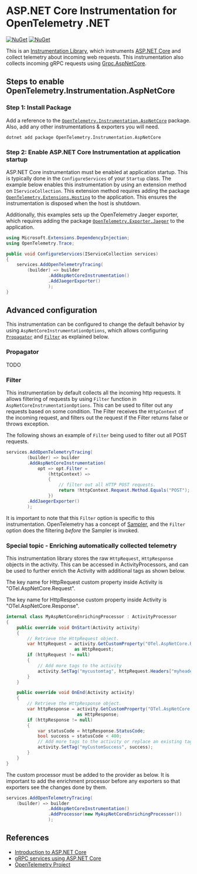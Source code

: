 # ASP.NET Core Instrumentation for OpenTelemetry .NET

[![NuGet](https://img.shields.io/nuget/v/OpenTelemetry.Instrumentation.AspNetCore.svg)](https://www.nuget.org/packages/OpenTelemetry.Instrumentation.AspNetCore)
[![NuGet](https://img.shields.io/nuget/dt/OpenTelemetry.Instrumentation.AspNetCore.svg)](https://www.nuget.org/packages/OpenTelemetry.Instrumentation.AspNetCore)

This is an [Instrumentation
Library](https://github.com/open-telemetry/opentelemetry-specification/blob/master/specification/glossary.md#instrumentation-library),
which instruments [ASP.NET Core](https://docs.microsoft.com/aspnet/core) and
collect telemetry about incoming web requests.
This instrumentation also collects incoming gRPC requests using
[Grpc.AspNetCore](https://www.nuget.org/packages/Grpc.AspNetCore).

## Steps to enable OpenTelemetry.Instrumentation.AspNetCore

### Step 1: Install Package

Add a reference to the
[`OpenTelemetry.Instrumentation.AspNetCore`](https://www.nuget.org/packages/OpenTelemetry.Instrumentation.AspNetCore)
package. Also, add any other instrumentations & exporters you will need.

```shell
dotnet add package OpenTelemetry.Instrumentation.AspNetCore
```

### Step 2: Enable ASP.NET Core Instrumentation at application startup

ASP.NET Core instrumentation must be enabled at application startup. This is
typically done in the `ConfigureServices` of your `Startup` class. The example
below enables this instrumentation by using an extension method on
`IServiceCollection`. This extension method requires adding the package
[`OpenTelemetry.Extensions.Hosting`](../OpenTelemetry.Extensions.Hosting/README.md)
to the application. This ensures the instrumentation is disposed when the host
is shutdown.

Additionally, this examples sets up the OpenTelemetry Jaeger exporter, which
requires adding the package
[`OpenTelemetry.Exporter.Jaeger`](../OpenTelemetry.Exporter.Jaeger/README.md) to
the application.

```csharp
using Microsoft.Extensions.DependencyInjection;
using OpenTelemetry.Trace;

public void ConfigureServices(IServiceCollection services)
{
    services.AddOpenTelemetryTracing(
        (builder) => builder
                .AddAspNetCoreInstrumentation()
                .AddJaegerExporter()
                );
}
```

## Advanced configuration

This instrumentation can be configured to change the default behavior by using
`AspNetCoreInstrumentationOptions`, which allows configuring
[`Propagator`](#propagator) and [`Filter`](#filter) as explained below.

### Propagator

TODO

### Filter

This instrumentation by default collects all the incoming http requests. It
allows filtering of requests by using `Filter` function in
`AspNetCoreInstrumentationOptions`. This can be used to filter out any requests
based on some condition. The Filter receives the `HttpContext` of the incoming
request, and filters out the request if the Filter returns false or throws
exception.

The following shows an example of `Filter` being used to filter out all POST
requests.

```csharp
services.AddOpenTelemetryTracing(
        (builder) => builder
        .AddAspNetCoreInstrumentation(
            opt => opt.Filter =
                (httpContext) =>
                {
                    // filter out all HTTP POST requests.
                    return !httpContext.Request.Method.Equals("POST");
                })
        .AddJaegerExporter()
        );
```

It is important to note that this `Filter` option is specific to this
instrumentation. OpenTelemetry has a concept of
[Sampler](https://github.com/open-telemetry/opentelemetry-specification/blob/master/specification/trace/sdk.md#sampling),
and the `Filter` option does the filtering *before* the Sampler is invoked.

### Special topic - Enriching automatically collected telemetry

This instrumentation library stores the raw `HttpRequest`, `HttpResponse`
objects in the activity. This can be accessed in ActivityProcessors, and can be
used to further enrich the Activity with additional tags as shown below.

The key name for HttpRequest custom property inside Activity is
"OTel.AspNetCore.Request".

The key name for HttpResponse custom property inside
Activity is "OTel.AspNetCore.Response".

```csharp
internal class MyAspNetCoreEnrichingProcessor : ActivityProcessor
{
    public override void OnStart(Activity activity)
    {
        // Retrieve the HttpRequest object.
        var httpRequest = activity.GetCustomProperty("OTel.AspNetCore.Request")
                          as HttpRequest;
        if (httpRequest != null)
        {
            // Add more tags to the activity
            activity.SetTag("mycustomtag", httpRequest.Headers["myheader"]);
        }
    }

    public override void OnEnd(Activity activity)
    {
        // Retrieve the HttpResponse object.
        var httpResponse = activity.GetCustomProperty("OTel.AspNetCore.Response")
                           as HttpResponse;
        if (httpResponse != null)
        {
            var statusCode = httpResponse.StatusCode;
            bool success = statusCode < 400;
            // Add more tags to the activity or replace an existing tag.
            activity.SetTag("myCustomSuccess", success);
        }
    }
}
```

The custom processor must be added to the provider as below. It is important to
add the enrichment processor before any exporters so that exporters see the
changes done by them.

```csharp
services.AddOpenTelemetryTracing(
    (builder) => builder
                .AddAspNetCoreInstrumentation()
                .AddProcessor(new MyAspNetCoreEnrichingProcessor())
                );
```

## References

* [Introduction to ASP.NET
  Core](https://docs.microsoft.com/aspnet/core/introduction-to-aspnet-core)
* [gRPC services using ASP.NET Core](https://docs.microsoft.com/aspnet/core/grpc/aspnetcore)
* [OpenTelemetry Project](https://opentelemetry.io/)
